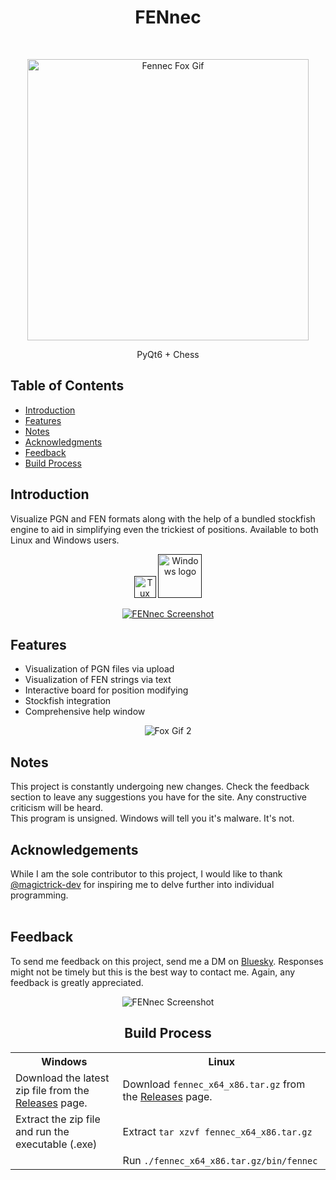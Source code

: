 <h1 align="center">FENnec</h1><br>

<!-- Fennec Fox Gif 1 -->
<p align="center">
  <a><img alt="Fennec Fox Gif" title="FENnec" src="https://github.com/user-attachments/assets/6243b882-cf5e-404d-a556-49c0b419c45a" width="450"></a>
</p>

<p align="center">
  PyQt6 + Chess
</p>

## Table of Contents
- [Introduction](#introduction)
- [Features](#features)
- [Notes](#feedback)
- [Acknowledgments](#acknowledgments)
- [Feedback](#feedback)
- [Build Process](#build-process)
  
## Introduction
Visualize PGN and FEN formats along with the help of a bundled stockfish engine to aid in simplifying even the trickiest of positions. Available to both Linux and Windows users.
<p align="center">
  <a href=""><img alt="Tux the Penguin" title="Linux Setup" src="https://github.com/user-attachments/assets/8e7b2e24-3eb5-4588-b50a-144136c35b47" width="35"></a>
  <a href=""><img alt="Windows logo" title="Windows Download" src="https://github.com/user-attachments/assets/b3348305-faf3-4ea9-a417-12a95a01b027" width="70"></a>
</p>

<!-- Program Screenshot Large -->
<p align="center">
  <a href=""><img alt="FENnec Screenshot" src="https://github.com/user-attachments/assets/b298e610-dbbf-4e06-96fb-f69b2d01d9b5"></a>
</p>

## Features
* Visualization of PGN files via upload
* Visualization of FEN strings via text
* Interactive board for position modifying
* Stockfish integration
* Comprehensive help window

<p align="center">
  <a><img alt="Fox Gif 2" src="https://github.com/user-attachments/assets/33e1521b-4f28-438e-a51e-7e207549893e"></a>
</p>

## Notes
This project is constantly undergoing new changes. Check the feedback section to leave any suggestions you have for the site. Any constructive criticism will be heard.
<br>
This program is unsigned. Windows will tell you it's malware. It's not.
<br>

## Acknowledgements
While I am the sole contributor to this project, I would like to thank [@magictrick-dev](https://github.com/magictrick-dev) for inspiring me to delve further into individual programming.
<br>
<br>

## Feedback
To send me feedback on this project, send me a DM on [Bluesky](https://bsky.app/profile/prodbybenson.bsky.social). Responses might not be timely but this is the best way to contact me. Again, any feedback is greatly appreciated.
<p align="center">
  <a><img alt="FENnec Screenshot" src="https://github.com/user-attachments/assets/2b5fdcec-2649-4a4f-b906-fe2889e0592d"></a>
</p>

<div align="center">

## Build Process

<table>
  <tr>
    <th>Windows</th>
    <th>Linux</th>
  </tr>
  <tr>
    <td>Download the latest zip file from the <a href="https://github.com/cjb543/FENnec/releases">Releases</a> page.</td>
    <td>Download <code>fennec_x64_x86.tar.gz</code> from the <a href="https://github.com/cjb543/FENnec/releases">Releases</a> page.</td>
  </tr>
  <tr>
    <td>Extract the zip file and run the executable (.exe)</td>
    <td>Extract <code>tar xzvf fennec_x64_x86.tar.gz</code></td>
  </tr>
  <tr>
    <td></td>
    <td>Run <code>./fennec_x64_x86.tar.gz/bin/fennec</code></td>
  </tr>
</table>

</div>





